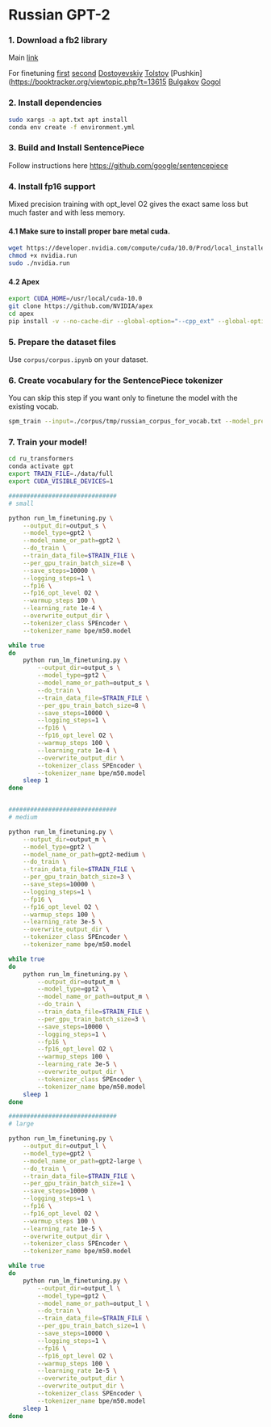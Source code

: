 # Russian GPT-2 

### 1. Download a fb2 library 

Main [link](https://booktracker.org/viewtopic.php?t=1198)

For finetuning [first](https://booktracker.org/viewtopic.php?t=43884) [second](https://booktracker.org/viewtopic.php?t=73891) [Dostoyevskiy](https://booktracker.org/viewtopic.php?t=7594) [Tolstoy](https://booktracker.org/viewtopic.php?t=8109) [Pushkin](https://booktracker.org/viewtopic.php?t=13615 [Bulgakov](https://booktracker.org/viewtopic.php?t=4397) [Gogol](https://booktracker.org/viewtopic.php?t=17643)


### 2. Install dependencies
```bash
sudo xargs -a apt.txt apt install
conda env create -f environment.yml
```
### 3. Build and Install SentencePiece

Follow instructions here https://github.com/google/sentencepiece

### 4. Install fp16 support 

Mixed precision training with opt_level O2 gives the exact same loss but much faster and with less memory.

#### 4.1 Make sure to install proper bare metal cuda. 
```bash
wget https://developer.nvidia.com/compute/cuda/10.0/Prod/local_installers/cuda_10.0.130_410.48_linux -O nvidia.run
chmod +x nvidia.run
sudo ./nvidia.run
```
#### 4.2 Apex

```bash
export CUDA_HOME=/usr/local/cuda-10.0
git clone https://github.com/NVIDIA/apex
cd apex
pip install -v --no-cache-dir --global-option="--cpp_ext" --global-option="--cuda_ext" ./
```

### 5. Prepare the dataset files 
Use `corpus/corpus.ipynb` on your dataset.

### 6. Create vocabulary for the SentencePiece tokenizer

You can skip this step if you want only to finetune the model with the existing vocab.

```bash
spm_train --input=./corpus/tmp/russian_corpus_for_vocab.txt --model_prefix=bpe/m50 --vocab_size=50257 --user_defined_symbols='<|n|>'
```

### 7. Train your model!
``` bash
cd ru_transformers
conda activate gpt
export TRAIN_FILE=./data/full
export CUDA_VISIBLE_DEVICES=1

##############################
# small

python run_lm_finetuning.py \
    --output_dir=output_s \
    --model_type=gpt2 \
    --model_name_or_path=gpt2 \
    --do_train \
    --train_data_file=$TRAIN_FILE \
    --per_gpu_train_batch_size=8 \
    --save_steps=10000 \
    --logging_steps=1 \
    --fp16 \
    --fp16_opt_level O2 \
    --warmup_steps 100 \
    --learning_rate 1e-4 \
    --overwrite_output_dir \
    --tokenizer_class SPEncoder \
    --tokenizer_name bpe/m50.model

while true
do
    python run_lm_finetuning.py \
        --output_dir=output_s \
        --model_type=gpt2 \
        --model_name_or_path=output_s \
        --do_train \
        --train_data_file=$TRAIN_FILE \
        --per_gpu_train_batch_size=8 \
        --save_steps=10000 \
        --logging_steps=1 \
        --fp16 \
        --fp16_opt_level O2 \
        --warmup_steps 100 \
        --learning_rate 1e-4 \
        --overwrite_output_dir \
        --tokenizer_class SPEncoder \
        --tokenizer_name bpe/m50.model
    sleep 1
done


##############################
# medium

python run_lm_finetuning.py \
    --output_dir=output_m \
    --model_type=gpt2 \
    --model_name_or_path=gpt2-medium \
    --do_train \
    --train_data_file=$TRAIN_FILE \
    --per_gpu_train_batch_size=3 \
    --save_steps=10000 \
    --logging_steps=1 \
    --fp16 \
    --fp16_opt_level O2 \
    --warmup_steps 100 \
    --learning_rate 3e-5 \
    --overwrite_output_dir \
    --tokenizer_class SPEncoder \
    --tokenizer_name bpe/m50.model

while true
do
    python run_lm_finetuning.py \
        --output_dir=output_m \
        --model_type=gpt2 \
        --model_name_or_path=output_m \
        --do_train \
        --train_data_file=$TRAIN_FILE \
        --per_gpu_train_batch_size=3 \
        --save_steps=10000 \
        --logging_steps=1 \
        --fp16 \
        --fp16_opt_level O2 \
        --warmup_steps 100 \
        --learning_rate 3e-5 \
        --overwrite_output_dir \
        --tokenizer_class SPEncoder \
        --tokenizer_name bpe/m50.model
    sleep 1
done

##############################
# large

python run_lm_finetuning.py \
    --output_dir=output_l \
    --model_type=gpt2 \
    --model_name_or_path=gpt2-large \
    --do_train \
    --train_data_file=$TRAIN_FILE \
    --per_gpu_train_batch_size=1 \
    --save_steps=10000 \
    --logging_steps=1 \
    --fp16 \
    --fp16_opt_level O2 \
    --warmup_steps 100 \
    --learning_rate 1e-5 \
    --overwrite_output_dir \
    --tokenizer_class SPEncoder \
    --tokenizer_name bpe/m50.model

while true
do
    python run_lm_finetuning.py \
        --output_dir=output_l \
        --model_type=gpt2 \
        --model_name_or_path=output_l \
        --do_train \
        --train_data_file=$TRAIN_FILE \
        --per_gpu_train_batch_size=1 \
        --save_steps=10000 \
        --logging_steps=1 \
        --fp16 \
        --fp16_opt_level O2 \
        --warmup_steps 100 \
        --learning_rate 1e-5 \
        --overwrite_output_dir \
        --overwrite_output_dir \
        --tokenizer_class SPEncoder \
        --tokenizer_name bpe/m50.model
    sleep 1
done

```
